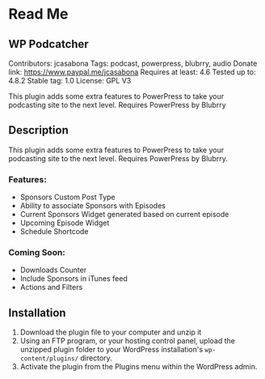 # Read Me

##  WP Podcatcher
Contributors: jcasabona
Tags: podcast, powerpress, blubrry, audio
Donate link: https://www.paypal.me/jcasabona
Requires at least: 4.6
Tested up to: 4.8.2
Stable tag: 1.0
License: GPL V3

This plugin adds some extra features to PowerPress to take your podcasting site to the next level. Requires PowerPress by Blubrry

## Description
This plugin adds some extra features to PowerPress to take your podcasting site to the next level. Requires PowerPress by Blubrry.

### Features:
* Sponsors Custom Post Type
* Ability to associate Sponsors with Episodes
* Current Sponsors Widget generated based on current episode
* Upcoming Episode Widget
* Schedule Shortcode

### Coming Soon:
* Downloads Counter
* Include Sponsors in iTunes feed
* Actions and Filters

## Installation
1. Download the plugin file to your computer and unzip it
2. Using an FTP program, or your hosting control panel, upload the unzipped plugin folder to your WordPress installation\'s `wp-content/plugins/`  directory.
2. Activate the plugin from the Plugins menu within the WordPress admin.
